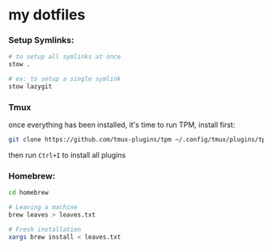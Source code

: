 # my dotfiles

### Setup Symlinks:
```bash
# to setup all symlinks at once
stow .

# ex: to setup a single symlink
stow lazygit
```

### Tmux
once everything has been installed, it's time to run TPM, install first:

```bash
git clone https://github.com/tmux-plugins/tpm ~/.config/tmux/plugins/tpm
```

then run `Ctrl+I` to install all plugins

### Homebrew:
```bash
cd homebrew

# Leaving a machine
brew leaves > leaves.txt

# Fresh installation
xargs brew install < leaves.txt
```
